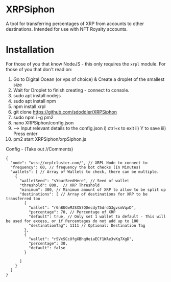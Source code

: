 # XRPSiphon
 A tool for transferring percentages of XRP from accounts to other destinations. Intended for use with NFT Royalty  accounts.

# Installation

For those of you that know NodeJS - this only requires the `xrpl` module. For those of you that don't read on:

1. Go to Digital Ocean (or vps of choice) & Create a droplet of the smallest size
2. Wait for Droplet to finish creating - connect to console.
3. sudo apt install nodejs
4. sudo apt install npm
5. npm install xrpl
6. git clone https://github.com/sdoddler/XRPSiphon
7. sudo npm i -g pm2
8. nano XRPSiphon/config.json
9. --> Input relevant details to the config.json
 i) ctrl+x to exit
 ii) Y to save
 iii) Press enter
10. pm2 start XRPSiphon/xrpSiphon.js

Config - (Take out //Comments)
```
{
  "node": "wss://xrplcluster.com/", // XRPL Node to connect to
  "frequency": 60, // frequency the bot checks (In Minutes)
  "wallets": [ // Array of Wallets to check, there can be multiple.
    {
      "walletSeed": "sYourSeedHere", // Seed of wallet
      "threshold": 800,  // XRP Threshold
      "minimum": 300, // Minimum amount of XRP to allow to be split up
      "destinations": [ // Array of destinations for XRP to be transferred too
        {
          "wallet": "rGnBUCwMJSX57QDecdyT5drdG3gvsmVqxD",
          "percentage": 70, // Percentage of XRP 
          "default": true, // Only set 1 wallet to default - This will be used for excess, or if Percentages do not add up to 100
          "destinationTag": 1111 // Optional: Destination Tag
        },
        {
          "wallet": "rSVxSCcUfgXBhqHeiaECf1WAe3vKq7XgD",
          "percentage": 30,
          "default": false
        }

      ]
    }
  ]
}
```
